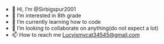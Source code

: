 - 👋 Hi, I’m @Sirbigspur2001
- 👀 I’m interested in 8th grade
- 🌱 I’m currently learning how to code
- 💞️ I’m looking to collaborate on anything(do not expect a lot)
- 📫 How to reach me Lucyismycat34545@gmail.com

<!---
Sirbigspur2001/Sirbigspur2001 is a ✨ special ✨ repository because its `README.md` (this file) appears on your GitHub profile.
You can click the Preview link to take a look at your changes.
--->
